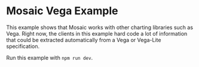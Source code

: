 # Mosaic Vega Example

This example shows that Mosaic works with other charting libraries such as Vega. Right now, the clients in this example hard code a lot of information that could be extracted automatically from a Vega or Vega-Lite specification.

Run this example with `npm run dev`.
